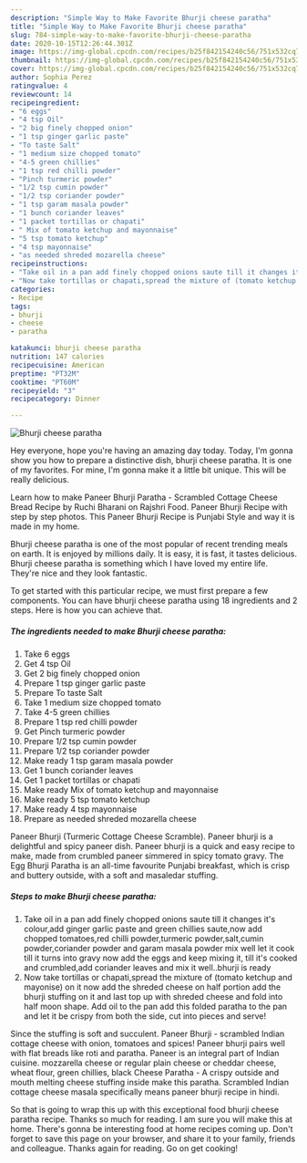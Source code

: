 ```yaml
---
description: "Simple Way to Make Favorite Bhurji cheese paratha"
title: "Simple Way to Make Favorite Bhurji cheese paratha"
slug: 784-simple-way-to-make-favorite-bhurji-cheese-paratha
date: 2020-10-15T12:26:44.301Z
image: https://img-global.cpcdn.com/recipes/b25f842154240c56/751x532cq70/bhurji-cheese-paratha-recipe-main-photo.jpg
thumbnail: https://img-global.cpcdn.com/recipes/b25f842154240c56/751x532cq70/bhurji-cheese-paratha-recipe-main-photo.jpg
cover: https://img-global.cpcdn.com/recipes/b25f842154240c56/751x532cq70/bhurji-cheese-paratha-recipe-main-photo.jpg
author: Sophia Perez
ratingvalue: 4
reviewcount: 14
recipeingredient:
- "6 eggs"
- "4 tsp Oil"
- "2 big finely chopped onion"
- "1 tsp ginger garlic paste"
- "To taste Salt"
- "1 medium size chopped tomato"
- "4-5 green chillies"
- "1 tsp red chilli powder"
- "Pinch turmeric powder"
- "1/2 tsp cumin powder"
- "1/2 tsp coriander powder"
- "1 tsp garam masala powder"
- "1 bunch coriander leaves"
- "1 packet tortillas or chapati"
- " Mix of tomato ketchup and mayonnaise"
- "5 tsp tomato ketchup"
- "4 tsp mayonnaise"
- "as needed shreded mozarella cheese"
recipeinstructions:
- "Take oil in a pan add finely chopped onions saute till it changes it&#39;s colour,add ginger garlic paste and green chillies saute,now add chopped tomatoes,red chilli powder,turmeric powder,salt,cumin powder,coriander powder and garam masala powder mix well let it cook till it turns into gravy now add the eggs and keep mixing it, till it&#39;s cooked and crumbled,add coriander leaves and mix it well..bhurji is ready"
- "Now take tortillas or chapati,spread the mixture of (tomato ketchup and mayonise) on it now add the shreded cheese on half portion add the bhurji stuffing on it and last top up with shreded cheese and fold into half moon shape. Add oil to the pan add this folded paratha to the pan and let it be crispy from both the side, cut into pieces and serve!"
categories:
- Recipe
tags:
- bhurji
- cheese
- paratha

katakunci: bhurji cheese paratha 
nutrition: 147 calories
recipecuisine: American
preptime: "PT32M"
cooktime: "PT60M"
recipeyield: "3"
recipecategory: Dinner

---
```



![Bhurji cheese paratha](https://img-global.cpcdn.com/recipes/b25f842154240c56/751x532cq70/bhurji-cheese-paratha-recipe-main-photo.jpg)

Hey everyone, hope you're having an amazing day today. Today, I'm gonna show you how to prepare a distinctive dish, bhurji cheese paratha. It is one of my favorites. For mine, I'm gonna make it a little bit unique. This will be really delicious.

Learn how to make Paneer Bhurji Paratha - Scrambled Cottage Cheese Bread Recipe by Ruchi Bharani on Rajshri Food. Paneer Bhurji Recipe with step by step photos. This Paneer Bhurji Recipe is Punjabi Style and way it is made in my home.

Bhurji cheese paratha is one of the most popular of recent trending meals on earth. It is enjoyed by millions daily. It is easy, it is fast, it tastes delicious. Bhurji cheese paratha is something which I have loved my entire life. They're nice and they look fantastic.


To get started with this particular recipe, we must first prepare a few components. You can have bhurji cheese paratha using 18 ingredients and 2 steps. Here is how you can achieve that.

<!--inarticleads1-->

##### The ingredients needed to make Bhurji cheese paratha:

1. Take 6 eggs
1. Get 4 tsp Oil
1. Get 2 big finely chopped onion
1. Prepare 1 tsp ginger garlic paste
1. Prepare To taste Salt
1. Take 1 medium size chopped tomato
1. Take 4-5 green chillies
1. Prepare 1 tsp red chilli powder
1. Get Pinch turmeric powder
1. Prepare 1/2 tsp cumin powder
1. Prepare 1/2 tsp coriander powder
1. Make ready 1 tsp garam masala powder
1. Get 1 bunch coriander leaves
1. Get 1 packet tortillas or chapati
1. Make ready  Mix of tomato ketchup and mayonnaise
1. Make ready 5 tsp tomato ketchup
1. Make ready 4 tsp mayonnaise
1. Prepare as needed shreded mozarella cheese


Paneer Bhurji (Turmeric Cottage Cheese Scramble). Paneer bhurji is a delightful and spicy paneer dish. Paneer bhurji is a quick and easy recipe to make, made from crumbled paneer simmered in spicy tomato gravy. The Egg Bhurji Paratha is an all-time favourite Punjabi breakfast, which is crisp and buttery outside, with a soft and masaledar stuffing. 

<!--inarticleads2-->

##### Steps to make Bhurji cheese paratha:

1. Take oil in a pan add finely chopped onions saute till it changes it&#39;s colour,add ginger garlic paste and green chillies saute,now add chopped tomatoes,red chilli powder,turmeric powder,salt,cumin powder,coriander powder and garam masala powder mix well let it cook till it turns into gravy now add the eggs and keep mixing it, till it&#39;s cooked and crumbled,add coriander leaves and mix it well..bhurji is ready
1. Now take tortillas or chapati,spread the mixture of (tomato ketchup and mayonise) on it now add the shreded cheese on half portion add the bhurji stuffing on it and last top up with shreded cheese and fold into half moon shape. Add oil to the pan add this folded paratha to the pan and let it be crispy from both the side, cut into pieces and serve!


Since the stuffing is soft and succulent. Paneer Bhurji - scrambled Indian cottage cheese with onion, tomatoes and spices! Paneer bhurji pairs well with flat breads like roti and paratha. Paneer is an integral part of Indian cuisine. mozzarella cheese or regular plain cheese or cheddar cheese, wheat flour, green chillies, black Cheese Paratha - A crispy outside and mouth melting cheese stuffing inside make this paratha. Scrambled Indian cottage cheese masala specifically means paneer bhurji recipe in hindi. 

So that is going to wrap this up with this exceptional food bhurji cheese paratha recipe. Thanks so much for reading. I am sure you will make this at home. There's gonna be interesting food at home recipes coming up. Don't forget to save this page on your browser, and share it to your family, friends and colleague. Thanks again for reading. Go on get cooking!
